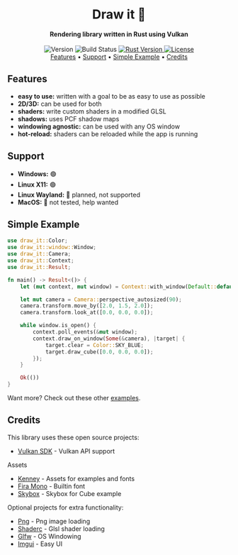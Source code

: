 <h1 align="center">Draw it 🎨</h1>

<div align="center">
  <strong>Rendering library written in Rust using Vulkan</strong>
</div>

<br />

<div align="center">
  <!-- Version -->
  <span>
    <img src="https://img.shields.io/badge/version-Work%20In%20Progress-yellow?style=flat-square" alt="Version" />
  </span>
  <!-- Build status -->
  <span>
    <img src="https://img.shields.io/github/workflow/status/OllieBerzs/draw-it/Full%20Build?style=flat-square" alt="Build Status" />
  </span>
  <!-- Rust Version -->
  <a href="https://www.rust-lang.org/">
    <img src="https://img.shields.io/badge/rust-1.45.2-orange?style=flat-square" alt="Rust Version" />
  </a>
  <!-- License -->
  <a href="https://github.com/OllieBerzs/draw-it/blob/develop/LICENSE">
    <img src="https://img.shields.io/github/license/OllieBerzs/draw-it?style=flat-square" alt="License" />
  </a>
</div>

<div align="center">
  <a href="#features">Features</a> •
  <a href="#support">Support</a> •
  <a href="#simple-example">Simple Example</a> •
  <a href="#credits">Credits</a>
</div>

## Features

- **easy to use:** written with a goal to be as easy to use as possible
- **2D/3D:** can be used for both
- **shaders:** write custom shaders in a modified GLSL
- **shadows:** uses PCF shadow maps
- **windowing agnostic:** can be used with any OS window
- **hot-reload:** shaders can be reloaded while the app is running

## Support

- **Windows:** 🟢
- **Linux X11:** 🟢
- **Linux Wayland:** 🔴 planned, not supported
- **MacOS:** 🔴 not tested, help wanted

## Simple Example

```rust
use draw_it::Color;
use draw_it::window::Window;
use draw_it::Camera;
use draw_it::Context;
use draw_it::Result;

fn main() -> Result<()> {
    let (mut context, mut window) = Context::with_window(Default::default(), Default::default())?;

    let mut camera = Camera::perspective_autosized(90);
    camera.transform.move_by([2.0, 1.5, 2.0]);
    camera.transform.look_at([0.0, 0.0, 0.0]);

    while window.is_open() {
        context.poll_events(&mut window);
        context.draw_on_window(Some(&camera), |target| {
            target.clear = Color::SKY_BLUE;
            target.draw_cube([0.0, 0.0, 0.0]);
        });
    }

    Ok(())
}
```

Want more? Check out these other [examples](https://github.com/OllieBerzs/draw-it/tree/develop/examples).

## Credits

This library uses these open source projects:

- [Vulkan SDK](https://vulkan.lunarg.com/) - Vulkan API support

Assets

- [Kenney](https://www.kenney.nl/assets) - Assets for examples and fonts
- [Fira Mono](https://fonts.google.com/specimen/Fira+Mono?query=fira) - Builtin font
- [Skybox](https://www.moddb.com/addons/cc0-skybox-pack-1) - Skybox for Cube example

Optional projects for extra functionality:

- [Png](https://github.com/image-rs/image-png) - Png image loading
- [Shaderc](https://github.com/google/shaderc-rs) - Glsl shader loading
- [Glfw](https://github.com/PistonDevelopers/glfw-rs) - OS Windowing
- [Imgui](https://github.com/Gekkio/imgui-rs) - Easy UI
